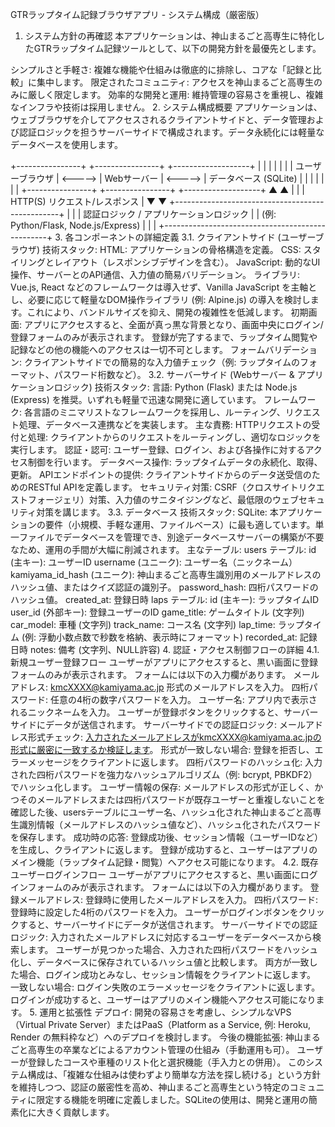 GTRラップタイム記録ブラウザアプリ - システム構成（厳密版）
1. システム方針の再確認
本アプリケーションは、神山まるごと高専生に特化したGTRラップタイム記録ツールとして、以下の開発方針を最優先とします。

シンプルさと手軽さ: 複雑な機能や仕組みは徹底的に排除し、コアな「記録と比較」に集中します。
限定されたコミュニティ: アクセスを神山まるごと高専生のみに厳しく限定します。
効率的な開発と運用: 維持管理の容易さを重視し、複雑なインフラや技術は採用しません。
2. システム構成概要
アプリケーションは、ウェブブラウザを介してアクセスされるクライアントサイドと、データ管理および認証ロジックを担うサーバーサイドで構成されます。データ永続化には軽量なデータベースを使用します。

+----------------+       +----------------+       +-------------------+
|                |       |                |       |                   |
|  ユーザーブラウザ  | <-----> |   Webサーバー    | <-----> |   データベース (SQLite)   |
|                |       |                |       |                   |
+----------------+       +----------------+       +-------------------+
        ▲                        ▲
        |                        |
        |  HTTP(S) リクエスト/レスポンス  |
        ▼                        ▼
+-------------------------------------------------+
|                                                 |
|          認証ロジック / アプリケーションロジック          |
|          (例: Python/Flask, Node.js/Express)          |
|                                                 |
+-------------------------------------------------+
3. 各コンポーネントの詳細定義
3.1. クライアントサイド (ユーザーブラウザ)
技術スタック:
HTML: アプリケーションの骨格構造を定義。
CSS: スタイリングとレイアウト（レスポンシブデザインを含む）。
JavaScript: 動的なUI操作、サーバーとのAPI通信、入力値の簡易バリデーション。
ライブラリ: Vue.js, React などのフレームワークは導入せず、Vanilla JavaScript を主軸とし、必要に応じて軽量なDOM操作ライブラリ (例: Alpine.js) の導入を検討します。これにより、バンドルサイズを抑え、開発の複雑性を低減します。
初期画面:
アプリにアクセスすると、全面が真っ黒な背景となり、画面中央にログイン/登録フォームのみが表示されます。
登録が完了するまで、ラップタイム閲覧や記録などの他の機能へのアクセスは一切不可とします。
フォームバリデーション: クライアントサイドでの簡易的な入力値チェック（例: ラップタイムのフォーマット、パスワード桁数など）。
3.2. サーバーサイド (Webサーバー & アプリケーションロジック)
技術スタック:
言語: Python (Flask) または Node.js (Express) を推奨。いずれも軽量で迅速な開発に適しています。
フレームワーク: 各言語のミニマリストなフレームワークを採用し、ルーティング、リクエスト処理、データベース連携などを実装します。
主な責務:
HTTPリクエストの受付と処理: クライアントからのリクエストをルーティングし、適切なロジックを実行します。
認証・認可: ユーザー登録、ログイン、および各操作に対するアクセス制御を行います。
データベース操作: ラップタイムデータの永続化、取得、更新。
APIエンドポイントの提供: クライアントサイドからのデータ送受信のためのRESTful APIを定義します。
セキュリティ対策: CSRF（クロスサイトリクエストフォージェリ）対策、入力値のサニタイジングなど、最低限のウェブセキュリティ対策を講じます。
3.3. データベース
技術スタック:
SQLite: 本アプリケーションの要件（小規模、手軽な運用、ファイルベース）に最も適しています。単一ファイルでデータベースを管理でき、別途データベースサーバーの構築が不要なため、運用の手間が大幅に削減されます。
主なテーブル:
users テーブル:
id (主キー): ユーザーID
username (ユニーク): ユーザー名（ニックネーム）
kamiyama_id_hash (ユニーク): 神山まるごと高専生識別用のメールアドレスのハッシュ値、またはクイズ認証の識別子。
password_hash: 四桁パスワードのハッシュ値。
created_at: 登録日時
laps テーブル:
id (主キー): ラップタイムID
user_id (外部キー): 登録ユーザーのID
game_title: ゲームタイトル (文字列)
car_model: 車種 (文字列)
track_name: コース名 (文字列)
lap_time: ラップタイム (例: 浮動小数点数で秒数を格納、表示時にフォーマット)
recorded_at: 記録日時
notes: 備考 (文字列、NULL許容)
4. 認証・アクセス制御フローの詳細
4.1. 新規ユーザー登録フロー
ユーザーがアプリにアクセスすると、黒い画面に登録フォームのみが表示されます。
フォームには以下の入力欄があります。
メールアドレス: kmcXXXX@kamiyama.ac.jp 形式のメールアドレスを入力。
四桁パスワード: 任意の4桁の数字パスワードを入力。
ユーザー名: アプリ内で表示されるニックネームを入力。
ユーザーが登録ボタンをクリックすると、サーバーサイドにデータが送信されます。
サーバーサイドでの認証ロジック:
メールアドレス形式チェック: 入力されたメールアドレスがkmcXXXX@kamiyama.ac.jpの形式に厳密に一致するか検証します。
形式が一致しない場合: 登録を拒否し、エラーメッセージをクライアントに返します。
四桁パスワードのハッシュ化: 入力された四桁パスワードを強力なハッシュアルゴリズム（例: bcrypt, PBKDF2）でハッシュ化します。
ユーザー情報の保存: メールアドレスの形式が正しく、かつそのメールアドレスまたは四桁パスワードが既存ユーザーと重複しないことを確認した後、usersテーブルにユーザー名、ハッシュ化された神山まるごと高専生識別情報（メールアドレスのハッシュ値など）、ハッシュ化されたパスワードを保存します。
成功時の応答: 登録成功後、セッション情報（ユーザーIDなど）を生成し、クライアントに返します。
登録が成功すると、ユーザーはアプリのメイン機能（ラップタイム記録・閲覧）へアクセス可能になります。
4.2. 既存ユーザーログインフロー
ユーザーがアプリにアクセスすると、黒い画面にログインフォームのみが表示されます。
フォームには以下の入力欄があります。
登録メールアドレス: 登録時に使用したメールアドレスを入力。
四桁パスワード: 登録時に設定した4桁のパスワードを入力。
ユーザーがログインボタンをクリックすると、サーバーサイドにデータが送信されます。
サーバーサイドでの認証ロジック:
入力されたメールアドレスに対応するユーザーをデータベースから検索します。
ユーザーが見つかった場合、入力された四桁パスワードをハッシュ化し、データベースに保存されているハッシュ値と比較します。
両方が一致した場合、ログイン成功とみなし、セッション情報をクライアントに返します。
一致しない場合: ログイン失敗のエラーメッセージをクライアントに返します。
ログインが成功すると、ユーザーはアプリのメイン機能へアクセス可能になります。
5. 運用と拡張性
デプロイ: 開発の容易さを考慮し、シンプルなVPS（Virtual Private Server）またはPaaS（Platform as a Service, 例: Heroku, Render の無料枠など）へのデプロイを検討します。
今後の機能拡張:
神山まるごと高専生の卒業などによるアカウント管理の仕組み（手動運用も可）。
ユーザーが登録したコースや車種のリスト化と選択機能（手入力との併用）。
このシステム構成は、「複雑な仕組みは使わずより簡単な方法を探し続ける」という方針を維持しつつ、認証の厳密性を高め、神山まるごと高専生という特定のコミュニティに限定する機能を明確に定義しました。SQLiteの使用は、開発と運用の簡素化に大きく貢献します。 